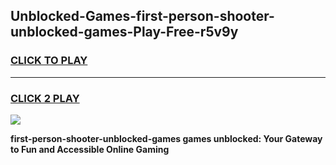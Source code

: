
## Unblocked-Games-first-person-shooter-unblocked-games-Play-Free-r5v9y
<h3>
<a href="https://premium76.site?title=first-person-shooter-unblocked-games&ref=20A">CLICK TO PLAY</a></h3>
<hr>

<h3>
<a href="https://premium76.site?title=first-person-shooter-unblocked-games&ref=20A">CLICK 2 PLAY</a>
  
</h3>

<a href="https://premium76.site?title=first-person-shooter-unblocked-games&ref=20A"><img src="https://clearcache.store/games.png"></a>


**first-person-shooter-unblocked-games games unblocked: Your Gateway to Fun and Accessible Online Gaming**
